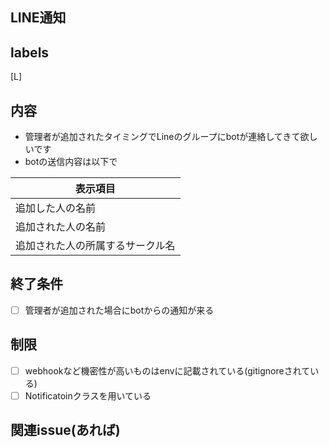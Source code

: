 ## LINE通知
## labels
[L]
## 内容
- 管理者が追加されたタイミングでLineのグループにbotが連絡してきて欲しいです
- botの送信内容は以下で

|表示項目 |
|--------|
| 追加した人の名前 |
| 追加された人の名前 |
| 追加された人の所属するサークル名 | 

## 終了条件
- [ ] 管理者が追加された場合にbotからの通知が来る

## 制限

- [ ] webhookなど機密性が高いものはenvに記載されている(gitignoreされている)
- [ ] Notificatoinクラスを用いている

## 関連issue(あれば)



